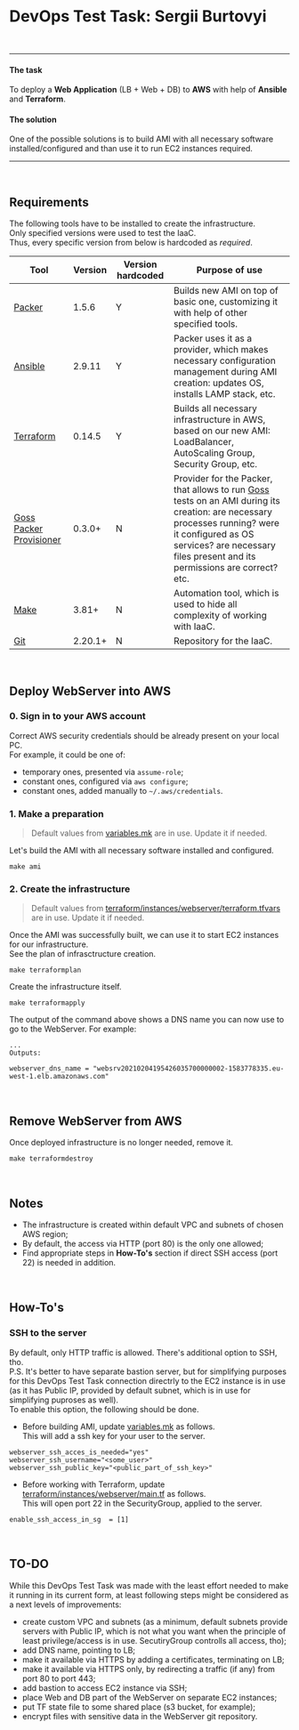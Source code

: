 # DevOps Test Task: Sergii Burtovyi
&nbsp;
______________
#### The task
To deploy a **Web Application** (LB + Web + DB) to **AWS** with help of **Ansible** and **Terraform**.

#### The solution
One of the possible solutions is to build AMI with all necessary software installed/configured and than use it to run EC2 instances required.
_____________

&nbsp;
## Requirements
The following tools have to be installed to create the infrastructure.\
Only specified versions were used to test the IaaC.\
Thus, every specific version from below is hardcoded as *required*.

| Tool | Version | Version hardcoded | Purpose of use |
| ------ | ------ | ------ | ------ |
| [Packer](https://learn.hashicorp.com/tutorials/packer/getting-started-install#installing-packer) | 1.5.6 | Y | Builds new AMI on top of basic one, customizing it with help of other specified tools.
| [Ansible](https://docs.ansible.com/ansible/latest/installation_guide/intro_installation.html) | 2.9.11 | Y | Packer uses it as a provider, which makes necessary configuration management during AMI creation: updates OS, installs LAMP stack, etc.
| [Terraform](https://learn.hashicorp.com/tutorials/terraform/install-cli) | 0.14.5 | Y | Builds all necessary infrastructure in AWS, based on our new AMI: LoadBalancer, AutoScaling Group, Security Group, etc.
| [Goss Packer Provisioner](https://github.com/YaleUniversity/packer-provisioner-goss) | 0.3.0+ | N | Provider for the Packer, that allows to run [Goss](https://github.com/aelsabbahy/goss) tests on an AMI during its creation: are necessary processes running? were it configured as OS services? are necessary files present and its permissions are correct? etc.
| [Make](https://www.gnu.org/software/make/) | 3.81+ | N | Automation tool, which is used to hide all complexity of working with IaaC.
| [Git](https://git-scm.com/downloads) | 2.20.1+ | N | Repository for the IaaC.


&nbsp;
&nbsp;
## Deploy WebServer into AWS
### 0. Sign in to your AWS account
Correct AWS security credentials should be already present on your local PC.\
For example, it could be one of:
- temporary ones, presented via `assume-role`;
- constant ones, configured via `aws configure`;
- constant ones, added manually to `~/.aws/credentials`.

### 1. Make a preparation
> Default values from [variables.mk](https://github.com/propalparolnapervom/sergiiburtovyi-devops-test-task/blob/main/variables.mk) are in use. Update it if needed.

Let's build the AMI with all necessary software installed and configured.
```
make ami
```

### 2. Create the infrastructure
> Default values from [terraform/instances/webserver/terraform.tfvars](https://github.com/propalparolnapervom/sergiiburtovyi-devops-test-task/blob/main/terraform/instances/webserver/terraform.tfvars) are in use. Update it if needed.

Once the AMI was successfully built, we can use it to start EC2 instances for our infrastructure.\
See the plan of infrasctructure creation.
```
make terraformplan
```

Create the infrastructure itself.
```
make terraformapply
```

The output of the command above shows a DNS name you can now use to go to the WebServer. For example:
```
...
Outputs:

webserver_dns_name = "websrv20210204195426035700000002-1583778335.eu-west-1.elb.amazonaws.com"
```

&nbsp;
## Remove WebServer from AWS
Once deployed infrastructure is no longer needed, remove it.
```
make terraformdestroy
```

&nbsp;
## Notes
- The infrastructure is created within default VPC and subnets of chosen AWS region;
- By default, the access via HTTP (port 80) is the only one allowed;
- Find appropriate steps in **How-To's** section if direct SSH access (port 22) is needed in addition.


&nbsp;
## How-To's
### SSH to the server
By default, only HTTP traffic is allowed. There's additional option to SSH, tho.\
P.S. It's better to have separate bastion server, but for simplifying purposes for this DevOps Test Task connection directrly to the EC2 instance is in use (as it has Public IP, provided by default subnet, which is in use for simplifying puproses as well).\
To enable this option, the following should be done.
- Before building AMI, update [variables.mk](https://github.com/propalparolnapervom/sergiiburtovyi-devops-test-task/blob/0bf60a9161abff6e7ed13f9859b2c0ebdb340ef2/variables.mk#L18-L20) as follows.\
This will add a ssh key for your user to the server.
```
webserver_ssh_acces_is_needed="yes"
webserver_ssh_username="<some_user>"
webserver_ssh_public_key="<public_part_of_ssh_key>"
```
- Before working with Terraform, update [terraform/instances/webserver/main.tf](https://github.com/propalparolnapervom/sergiiburtovyi-devops-test-task/blob/main/terraform/instances/webserver/main.tf#L16) as follows.\
This will open port 22 in the SecurityGroup, applied to the server.
```
enable_ssh_access_in_sg  = [1]
```


&nbsp;
## TO-DO
While this DevOps Test Task was made with the least effort needed to make it running in its current form, at least following steps might be considered as a next levels of improvements:
- create custom VPC and subnets (as a minimum, default subnets provide servers with Public IP, which is not what you want when the principle of least privilege/access is in use. SecutiryGroup controlls all access, tho);
- add DNS name, pointing to LB;
- make it available via HTTPS by adding a certificates, terminating on LB;
- make it available via HTTPS only, by redirecting a traffic (if any) from port 80 to port 443;
- add bastion to access EC2 instance via SSH;
- place Web and DB part of the WebServer on separate EC2 instances;
- put TF state file to some shared place (s3 bucket, for example);
- encrypt files with sensitive data in the WebServer git repository.



